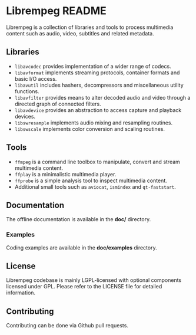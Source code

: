 Librempeg README
=============

Librempeg is a collection of libraries and tools to process multimedia content
such as audio, video, subtitles and related metadata.

## Libraries

* `libavcodec` provides implementation of a wider range of codecs.
* `libavformat` implements streaming protocols, container formats and basic I/O access.
* `libavutil` includes hashers, decompressors and miscellaneous utility functions.
* `libavfilter` provides means to alter decoded audio and video through a directed graph of connected filters.
* `libavdevice` provides an abstraction to access capture and playback devices.
* `libswresample` implements audio mixing and resampling routines.
* `libswscale` implements color conversion and scaling routines.

## Tools

* `ffmpeg` is a command line toolbox to manipulate, convert and stream multimedia content.
* `ffplay` is a minimalistic multimedia player.
* `ffprobe` is a simple analysis tool to inspect multimedia content.
* Additional small tools such as `aviocat`, `ismindex` and `qt-faststart`.

## Documentation

The offline documentation is available in the **doc/** directory.

### Examples

Coding examples are available in the **doc/examples** directory.

## License

Librempeg codebase is mainly LGPL-licensed with optional components licensed under
GPL. Please refer to the LICENSE file for detailed information.

## Contributing

Contributing can be done via Github pull requests.
